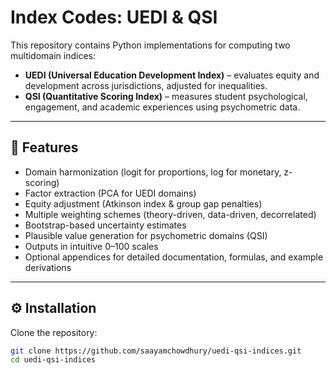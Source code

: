 # Index Codes: UEDI & QSI

This repository contains Python implementations for computing two multidomain indices:

- **UEDI (Universal Education Development Index)** – evaluates equity and development across jurisdictions, adjusted for inequalities.
- **QSI (Quantitative Scoring Index)** – measures student psychological, engagement, and academic experiences using psychometric data.

---

## 🧩 Features

- Domain harmonization (logit for proportions, log for monetary, z-scoring)
- Factor extraction (PCA for UEDI domains)
- Equity adjustment (Atkinson index & group gap penalties)
- Multiple weighting schemes (theory-driven, data-driven, decorrelated)
- Bootstrap-based uncertainty estimates
- Plausible value generation for psychometric domains (QSI)
- Outputs in intuitive 0–100 scales
- Optional appendices for detailed documentation, formulas, and example derivations

---

## ⚙️ Installation

Clone the repository:

```bash
git clone https://github.com/saayamchowdhury/uedi-qsi-indices.git
cd uedi-qsi-indices


